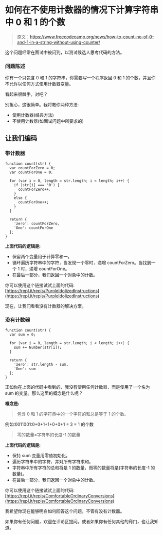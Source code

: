 # 如何在不使用计数器的情况下计算字符串中 0 和 1 的个数

> 原文：<https://www.freecodecamp.org/news/how-to-count-no-of-0-and-1-in-a-string-without-using-counter/>

这个问题经常在面试中被问到，以测试候选人思考代码的方法。

### 问题陈述

你有一个只包含 0 和 1 的字符串，你需要写一个程序返回 0 和 1 的个数，并且你不允许以任何方式使用计数器变量。

看起来很棘手，对吧？

别担心，这很简单。我将教你两种方法:

*   使用计数器(经典方法)
*   不使用计数器(如面试问题中所要求的)

## 让我们编码

### 带计数器

```
function count(str) {
  var countForZero = 0;
  var countForOne = 0;

  for (var i = 0, length = str.length; i < length; i++) {
    if (str[i] === '0') {
      countForZero++;
    }
    else {
      countForOne++;
    }
  }

  return {
    'zero': countForZero,
    'One': countForOne
  };
} 
```

**上面代码的逻辑是:**

*   保留两个变量用于计算零和一。
*   循环遍历字符串中的字符，当发现一个零时，递增 countForZero。当找到一个 1 时，递增 countForOne。
*   在最后一部分，我们返回一个对象中的计数。

你可以使用这个链接试试上面的代码:[https://repl.it/repls/PurpleIdolizedInstructions](https://repl.it/repls/PurpleIdolizedInstructions)

现在，让我们看看没有计数器的解决方案。

### 没有计数器

```
function count(str) {
  var sum = 0;

  for (var i = 0, length = str.length; i < length; i++) {
    sum += Number(str[i]);
  }

  return {
    'zero': str.length - sum,
    'One': sum
  };
}
```

正如你在上面的代码中看到的，我没有使用任何计数器，而是使用了一个名为 sum 的变量。那么这里的概念是什么呢？

**概念是:**

> 包含 0 和 1 的字符串中的一个字符的和总是等于 1 的个数。

例如:0011001:0+0+1+1+0+0+1 = 3 = 1 的个数

> 零的数量=字符串的长度-1 的数量

**上面代码的逻辑是:**

*   保持 sum 变量用零值初始化。
*   遍历字符串中的字符，并对所有字符求和。
*   字符串中所有字符的总和将是 1 的数量，而零的数量将是(字符串的长度-1 的数量)。
*   在最后一部分，我们返回一个对象中的计数。

你可以使用这个链接试试上面的代码:[https://repl.it/repls/ComfortableOrdinaryConversions](https://repl.it/repls/ComfortableOrdinaryConversions)

我希望你现在能够明白如何回答这个问题，不管有没有计数器。

如果你有任何问题，欢迎在评论区提问。或者如果你有任何其他的窍门，也让我知道。